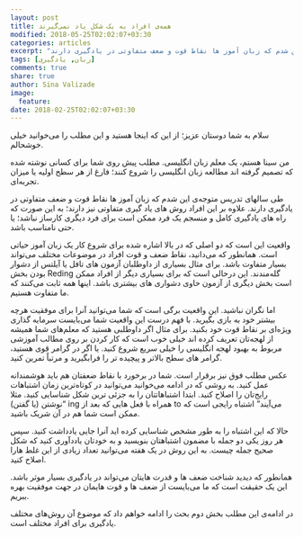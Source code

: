```yaml
---
layout: post
title: همه‌ی افراد به یک شکل یاد نمی‌گیرند
modified: 2018-05-25T02:02:07+03:30
categories: articles
excerpt: "طی سالهای تدریس متوجه‌ی این شدم که زبان آموز ها نقاط قوت و ضعف متفاوتی در یادگیری دارند"
tags: [زبان, یادگیری]
comments: true
share: true
author: Sina Valizade
image:
  feature:
date: 2018-02-25T02:02:07+03:30
---
```


سلام به شما دوستان عزیز؛ از این که اینجا هستید و این مطلب را می‌خوانید خیلی خوشحالم.
 
من سینا هستم، یک معلم زبان انگلیسی. مطلب‌ پیش روی شما برای کسانی نوشته شده که تصمیم گرفته اند مطالعه زبان انگلیسی را شروع کنند؛ فارغ از هر سطح اولیه یا میزان تجربه‌ای‌.

طی سالهای تدریس متوجه‌ی این شدم که زبان آموز ها نقاط قوت و ضعف متفاوتی در یادگیری دارند. علاوه بر این افراد روش های یاد گیری متفاوتی نیز دارند؛ به این صورت که راه های یادگیری کامل و منسجم یک فرد ممکن است برای فرد دیگری کارساز نباشد؛ یا حتی نامناسب باشد.

واقعیت این است که دو اصلی که در بالا اشاره شده برای شروع کار یک زبان آموز حیاتی است. همانطور که می‌دانید، نقاط ضعف و قوت افراد در موضوعات مختلف می‌تواند بسیار متفاوت باشد. برای مثال بسیاری از داوطلبان آزمون های تافل یا آیلتس از دشوار بودن بخش Reding گله‌مندند. این درحالی است که برای بسیاری دیگر از افراد ممکن است بخش دیگری از آزمون حاوی دشواری های بیشتری باشد. اینها همه ثابت می‌کنند که ما متفاوت هستیم.

اما نگران نباشید. این واقعیت برگی است که شما می‌توانید آنرا برای موفقیت هرچه بیشتر خود به بازی بگیرید. با فهم درست این واقعیت شما می‌بایست سرمایه گذاری ویژه‌ای بر نقاط قوت خود بکنید. برای مثال اگر داوطلبی هستید که معلم‌های شما همیشه از لهجه‌‌تان تعریف کرده اند خیلی خوب است که کار کردن بر روی مطالب آموزشی مربوط به بهبود لهجه انگلیسی را خیلی سریع شروع کنید. یا اگر در گرامر قوی هستید، گرامر های سطح بالاتر و پیچیده تر را فرابگیرید و مرتباً تمرین کنید.

عکس مطلب فوق نیز برقرار است. شما در برخورد با نقاط ضعفتان هم باید هوشمندانه عمل کنید. به روشی که در ادامه می‌خوانید می‌توانید در کوتاه‌ترین زمان اشتباهات رایج‌تان را اصلاح کنید. ابتدا اشتباهاتتان را به جزئی ترین شکل شناسایی کنید. مثلا “نوشتن (یا گفتن) ing همراه با فعل هایی که بعد از to می‌آیند” اشتباه رایجی است که ممکن است شما هم در آن شریک باشید.

حالا که این اشتباه را به طور مشخص شناسایی کرده اید آنرا جایی یادداشت کنید. سپس هر روز یکی دو جمله با مضمون اشتباهتان بنویسید و به خودتان یاددآوری کنید که شکل صحیح جمله چیست. به این روش در یک هفته می‌توانید تعداد زیادی از این غلط هارا اصلاح کنید.

همانطور که دیدید شناخت ضعف ها و قدرت هایتان می‌تواند در یادگیری بسیار موثر باشد. این یک حقیقت است که ما می‌بایست از ضعف ها و قوت هایمان در جهت موفقیت بهره ببریم.


در ادامه‌ی این مطلب بخش دوم بحث را ادامه خواهم داد که موضوع آن روش‌های مختلف یادگیری برای افراد مختلف است.